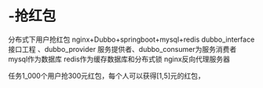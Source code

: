 # -抢红包
分布式下用户抢红包
nginx+Dubbo+springboot+mysql+redis
dubbo_interface 接口工程 、dubbo_provider 服务提供者、dubbo_consumer为服务消费者
mysql作为数据库 
redis作为缓存数据库和分布式锁
nginx反向代理服务器

任务1_000个用户抢300元红包，每个人可以获得[1,5]元的红包，
